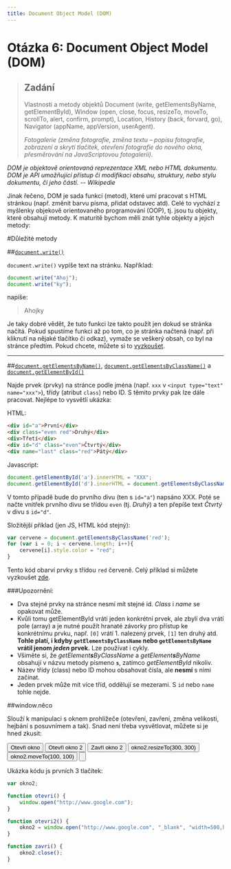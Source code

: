 ```yaml
---
title: Document Object Model (DOM)
---
```


Otázka 6: Document Object Model (DOM)
=====================================

> Zadání
> ------
> 
> Vlastnosti a metody objektů Document (write, getElementsByName, getElementById), Window (open, close, focus, resizeTo, moveTo, scrollTo, alert, confirm, prompt), Location, History (back, forvard, go), Navigator (appName, appVersion, userAgent).
> 
> *Fotogalerie (změna fotografie, změna textu – popisu fotografie, zobrazení a skrytí tlačítek, otevření fotografie do nového okna, přesměrování na JavaScriptovou fotogalerii).*

*DOM je objektově orientovaná reprezentace XML nebo HTML dokumentu. DOM je API umožňující přístup či modifikaci obsahu, struktury, nebo stylu dokumentu, či jeho částí. -- Wikipedie*

Jinak řečeno, DOM je sada funkcí (metod), které umí pracovat s HTML stránkou (např. změnit barvu písma, přidat odstavec atd). Celé to vychází z myšlenky objekově orientovaného programování (OOP), tj. jsou tu objekty, které obsahují metody. K maturitě bychom měli znát tyhle objekty a jejich metody:

#Důležité metody

##[`document.write()`][1]

`document.write()` vypíše text na stránku. Například:

```js
document.write("Ahoj");
document.write("ky");
```

napíše:

> Ahojky

Je taky dobré vědět, že tuto funkci lze takto použít jen dokud se stránka načítá. Pokud spustíme funkci až po tom, co je stránka načtená (např. při kliknutí na nějaké tlačítko či odkaz), vymaže se veškerý obsah, co byl na stránce předtím. Pokud chcete, můžete si to [vyzkoušet][2].

--------------------------

##[`document.getElementsByName()`][3], [`document.getElementsByClassName()`][4] a [`document.getElementById()`][5]

Najde prvek (prvky) na stránce podle jména (např. `xxx` v `<input type="text" name="xxx">`), třídy (atribut `class`) nebo ID. S těmito prvky pak lze dále pracovat. Nejlépe to vysvětlí ukázka:

HTML:

```html
<div id="a">První</div>
<div class="even red">Druhý</div>
<div>Třetí</div>
<div id="d" class="even">Čtvrtý</div>
<div name="last" class="red">Pátý</div>
```

Javascript:

```js
document.getElementById('a').innerHTML = "XXX";
document.getElementById('d').innerHTML = document.getElementsByClassName('even')[0].innerHTML;
```

V tomto případě bude do prvního divu (ten s `id="a"`) napsáno XXX. Poté se načte vnitřek prvního divu se třídou `even` (tj. *Druhý*) a ten přepíše text *Čtvrtý* v divu s `id="d"`.

Složitější příklad (jen JS, HTML kód stejný):

```js
var cervene = document.getElementsByClassName('red');
for (var i = 0; i < cervene.length; i++){
    cervene[i].style.color = "red";
}
```

Tento kód obarví prvky s třídou `red` červeně. Celý příklad si můžete vyzkoušet [zde][6].

###Upozornění:

* Dva stejné prvky na stránce nesmí mít stejné id. *Class* i *name* se opakovat může.
* Kvůli tomu getElementById vrátí jeden konkrétní prvek, ale zbylí dva vrátí pole (array) a je nutné použít hranaté závorky pro přístup ke konkrétnímu prvku, např. `[0]` vrátí 1. nalezený prvek, `[1]` ten druhý atd. **Tohle platí, i kdyby `getElementsByClassName` nebo `getElementsByName` vrátil jenom _jeden_ prvek.** Lze používat i cykly.
* Všiměte si, že _getElement**s**ByClassName_ a _getElement**s**ByName_ obsahují v názvu metody písmeno **`s`**, zatímco _getElementById_ nikoliv.
* Název třídy (class) nebo ID mohou obsahovat čísla, ale **nesmí** s nimi začínat.
* Jeden prvek může mít více tříd, oddělují se mezerami. S `id` nebo `name` tohle nejde.

##window.něco

Slouží k manipulaci s oknem prohlížeče (otevření, zavření, změna velikosti, hejbání s posuvnímem a tak). Snad není třeba vysvětlovat, můžete si je hned zkusit:

<input type="button" value="Otevři okno" onclick="otevri()">
<input type="button" value="Otevři okno 2" onclick="otevri2()">
<input type="button" value="Zavři okno 2" onclick="zavri()">
<input type="button" value="okno2.resizeTo(300, 300)" onclick="okno2.resizeTo(300, 300)">
<input type="button" value="okno2.moveTo(100, 100)" onclick="okno2.moveTo(100, 100)">
<input type="button" value="" onclick="resize()">

<script>
var okno2;

function otevri() {
    window.open("http://www.google.com");
}

function otevri2() {
    okno2 = window.open("http://www.google.com", "_blank", "width=500,height=300");
}

function zavri() {
    okno2.close();
}
</script>

Ukázka kódu js prvních 3 tlačítek:

```js
var okno2;

function otevri() {
    window.open("http://www.google.com");
}

function otevri2() {
    okno2 = window.open("http://www.google.com", "_blank", "width=500,height=300");
}

function zavri() {
    okno2.close();
}
```

[1]: https://developer.mozilla.org/en-US/docs/Web/API/Document/write
[2]: javascript:document.write('Ahoj')
[3]: https://developer.mozilla.org/en-US/docs/Web/API/Document/getElementsByName
[4]: https://developer.mozilla.org/en-US/docs/Web/API/Document/getElementsByClassName
[5]: https://developer.mozilla.org/en-US/docs/Web/API/Document/getElementById
[6]: http://jsfiddle.net/3bt4bom9/1/

